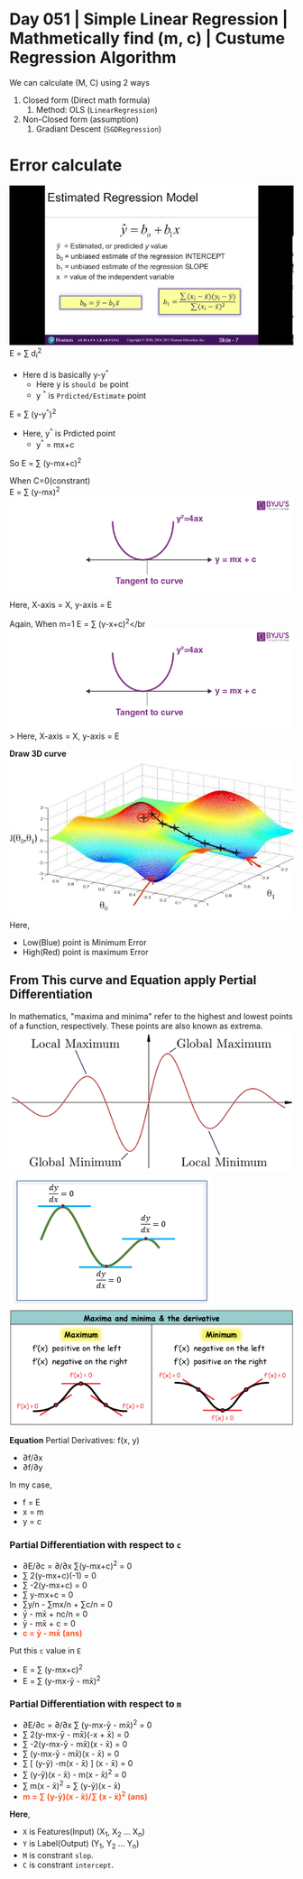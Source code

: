 # Day 051 | Simple Linear Regression | Mathmetically find (m, c) | Custume Regression Algorithm
We can calculate (M, C) using 2 ways
1. Closed form (Direct math formula)
   1. Method: OLS (`LinearRegression`)
2. Non-Closed form (assumption)
   1. Gradiant Descent (`SGDRegression`)

# Error calculate
![image](assets/3.jpg)
E = ∑ d<sub>i</sub><sup>2</sup></br>
- Here d is basically y-y<sup>^</sup>
  - Here y is `should be` point
  - y <sup>^</sup> is `Prdicted/Estimate` point

E = ∑ (y-y<sup>^</sup>)<sup>2</sup></br>
- Here, y<sup>^</sup> is Prdicted point
  - y<sup>^</sup> = mx+c

So E = ∑ (y-mx+c)<sup>2</sup></br>

When C=0(constrant)</br>
E = ∑ (y-mx)<sup>2</sup></br>
![image](assets/parabola.png)
Here, X-axis = X, y-axis = E

Again, When m=1
E = ∑ (y-x+c)<sup>2</sup></br
![image](assets/parabola.png)>
Here, X-axis = X, y-axis = E

**Draw 3D curve**
![image](assets/lr01.jpg)
Here,
- Low(Blue) point is Minimum Error
- High(Red) point is maximum Error

## From This curve and Equation apply Pertial Differentiation
In mathematics, "maxima and minima" refer to the highest and lowest points of a function, respectively. These points are also known as extrema.
![image](assets/mx1.webp)
![image](assets/mx2.webp)
![image](assets/mx3.png)

**Equation**
Pertial Derivatives: f(x, y)
- ∂f/∂x
- ∂f/∂y

In my case,</br>
- f = E
- x = m
- y = c

### Partial Differentiation with respect to `c`
- ∂E/∂c = ∂/∂x &sum;(y-mx+c)<sup>2</sup> = 0
-  &sum; 2(y-mx+c)(-1) = 0
-  &sum; -2(y-mx+c) = 0
-  &sum; y-mx+c = 0 
-  &sum;y/n - &sum;mx/n + &sum;c/n = 0 
-  y&#x304; - mx&#x304; + nc/n = 0
-  y&#x304; - mx&#x304; + c = 0
- **<span style="color:#FF5722">c = y&#x304; - mx&#x304; (ans)**</span>

Put this `c` value in `E`
- E = ∑ (y-mx+c)<sup>2</sup></br>
- E = ∑ (y-mx-y&#x304; - mx&#x304;)<sup>2</sup></br>

### Partial Differentiation with respect to `m`
- ∂E/∂c = ∂/∂x ∑ (y-mx-y&#x304; - mx&#x304;)<sup>2</sup> = 0
- ∑ 2(y-mx-y&#x304; - mx&#x304;)(-x + x&#x304;) = 0
- ∑ -2(y-mx-y&#x304; - mx&#x304;)(x - x&#x304;) = 0
- ∑ (y-mx-y&#x304; - mx&#x304;)(x - x&#x304;) = 0
- ∑ [ (y-y&#x304;) -m(x - x&#x304;) ] (x - x&#x304;) = 0
- ∑ (y-y&#x304;)(x - x&#x304;) - m(x - x&#x304;)<sup>2</sup> = 0
- ∑ m(x - x&#x304;)<sup>2</sup> = ∑ (y-y&#x304;)(x - x&#x304;) 
- **<span style="color:#FF5722">m = ∑ (y-y&#x304;)(x - x&#x304;)/∑ (x - x&#x304;)<sup>2</sup> (ans)**</span>


**Here**,
  - `X` is Features(Input) (X<sub>1</sub>, X<sub>2</sub> ... X<sub>n</sub>)
  - `Y` is Label(Output) (Y<sub>1</sub>, Y<sub>2</sub> ... Y<sub>n</sub>)
  - `M` is constrant `slop`.
  - `C` is constrant `intercept`.

